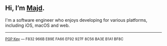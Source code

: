 ## Hi, I’m [Majd](https://alfhaily.me/).

I'm a software engineer who enjoys developing for various platforms, including iOS, macOS and web.

---

<sup>
<a href="https://keybase.io/majd/pgp_keys.asc">PGP Key</a> — F832 966B E89E FA66 EF92 927F 8C56 BA3E B1A1 BF8C
</sup>
